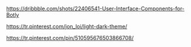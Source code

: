 https://dribbble.com/shots/22406541-User-Interface-Components-for-Botly


https://tr.pinterest.com/jon_loi/light-dark-theme/

https://tr.pinterest.com/pin/510595676503866708/